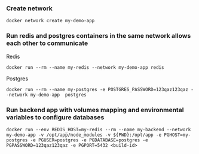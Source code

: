 ### Create network

`docker network create my-demo-app`

### Run redis and postgres containers in the same network allows each other to communicate

Redis

`docker run --rm --name my-redis --network my-demo-app redis`

Postgres

`docker run --rm --name my-postgres -e POSTGRES_PASSWORD=123qaz123qaz --network my-demo-app  postgres`

### Run backend app with volumes mapping and environmental variables to configure databases 
`docker run --env REDIS_HOST=my-redis --rm --name my-backend --network my-demo-app -v /opt/app/node_modules -v ${PWD}:/opt/app -e PGHOST=my-postgres -e PGUSER=postgres -e PGDATABASE=postgres -e PGPASSWORD=123qaz123qaz -e PGPORT=5432 <build-id>`